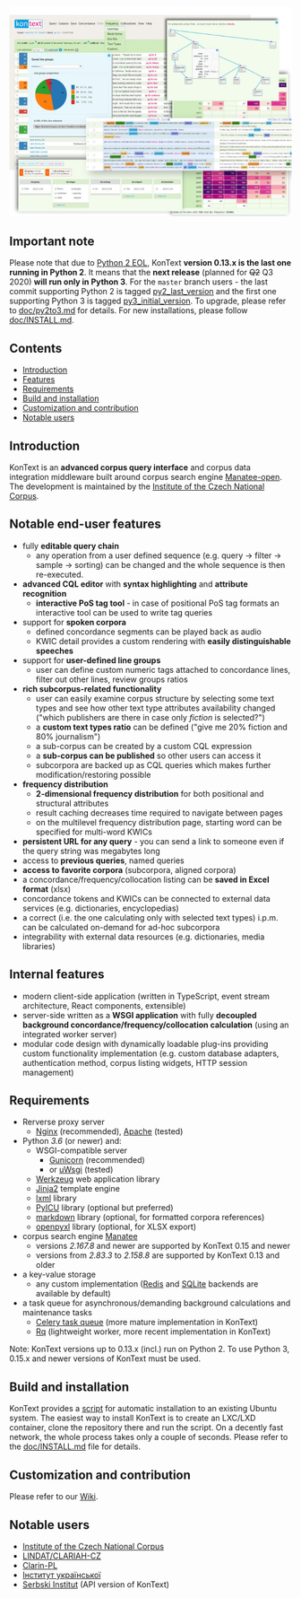 ![KonText screenshot](https://github.com/czcorpus/kontext/blob/master/doc/images/kontext-screenshot1.jpg)

## Important note

Please note that due to [Python 2 EOL](https://www.python.org/doc/sunset-python-2/), KonText **version 0.13.x is the last one running in Python 2**. It means that the **next release** (planned for <del>Q2</del> Q3 2020) **will run only in Python 3**. For the `master` branch users - the last commit supporting Python 2 is tagged [py2_last_version](https://github.com/czcorpus/kontext/releases/tag/py2_last_version) and the first one supporting Python 3 is tagged  [py3_initial_version](https://github.com/czcorpus/kontext/releases/tag/py3_initial_version). To upgrade, please refer to [doc/py2to3.md](doc/py2to3.md) for details. For new installations, please follow [doc/INSTALL.md](doc/INSTALL.md).

## Contents

* [Introduction](#introduction)
* [Features](#features)
* [Requirements](#requirements)
* [Build and installation](#build-and-installation)
* [Customization and contribution](#customization-and-contribution)
* [Notable users](#notable-users)

## Introduction

KonText is an **advanced corpus query interface** and corpus data integration middleware built around corpus search engine [Manatee-open](http://nlp.fi.muni.cz/trac/noske). The development is maintained by the [Institute of the Czech National Corpus](http://ucnk.ff.cuni.cz/).

## Notable end-user features

* fully **editable query chain**
    * any operation from a user defined sequence (e.g. query -&gt; filter -&gt; sample -&gt; sorting) can be changed
    and the whole sequence is then re-executed.
* **advanced CQL editor** with **syntax highlighting** and **attribute recognition**
    * **interactive PoS tag tool** - in case of positional PoS tag formats an interactive tool can be used to write tag queries
* support for **spoken corpora**
    * defined concordance segments can be played back as audio
    * KWIC detail provides a custom rendering with **easily distinguishable speeches**
* support for **user-defined line groups**
    * user can define custom numeric tags attached to concordance lines, filter out other lines, review groups ratios
* **rich subcorpus-related functionality**
    * user can easily examine corpus structure by selecting some text types and see how other text type attributes
      availability changed ("which publishers are there in case only *fiction* is selected?")
    * a **custom text types ratio** can be defined ("give me 20% fiction and 80% journalism")
    * a sub-corpus can be created by a custom CQL expression
    * a **sub-corpus can be published** so other users can access it
    * subcorpora are backed up as CQL queries which makes further modification/restoring possible
* **frequency distribution**
    * **2-dimensional frequency distribution** for both positional and structural attributes
    * result caching decreases time required to navigate between pages
    * on the multilevel frequency distribution page, starting word can be specified for multi-word KWICs
* **persistent URL for any query** - you can send a link to someone even if the query string was megabytes long
* access to **previous queries**, named queries
* **access to favorite corpora** (subcorpora, aligned corpora)
* a concordance/frequency/collocation listing can be **saved in Excel format** (xlsx)
* concordance tokens and KWICs can be connected to external data services (e.g. dictionaries, encyclopedias)
* a correct (i.e. the one calculating only with selected text types) i.p.m. can be calculated on-demand for ad-hoc subcorpora
* integrability with external data resources (e.g. dictionaries, media libraries)


## Internal features

* modern client-side application (written in TypeScript, event stream architecture, React components, extensible)
* server-side written as a **WSGI application** with fully **decoupled background concordance/frequency/collocation calculation** (using an integrated worker server)
* modular code design with dynamically loadable plug-ins providing custom functionality implementation (e.g. custom database
adapters, authentication method, corpus listing widgets, HTTP session management)


## Requirements

* Rerverse proxy server
  + [Nginx](http://nginx.org/) (recommended), [Apache](http://httpd.apache.org/) (tested)
* Python *3.6* (or newer) and:
    * WSGI-compatible server
      * [Gunicorn](http://gunicorn.org/) (recommended)
      * or [uWsgi](https://uwsgi-docs.readthedocs.io/en/latest/) (tested)
    * [Werkzeug](http://werkzeug.pocoo.org/) web application library
    * [Jinja2](https://jinja.palletsprojects.com/en/2.10.x/) template engine
    * [lxml](http://lxml.de/) library
    * [PyICU](https://pypi.python.org/pypi/PyICU) library (optional but preferred)
    * [markdown](https://pypi.python.org/pypi/Markdown) library (optional, for formatted corpora references)
    * [openpyxl](https://pythonhosted.org/openpyxl/) library (optional, for XLSX export)
* corpus search engine [Manatee](http://nlp.fi.muni.cz/trac/noske)
    * versions *2.167.8* and newer are supported by KonText 0.15 and newer
    * versions from *2.83.3* to *2.158.8* are supported by KonText 0.13 and older
* a key-value storage
    * any custom implementation ([Redis](http://redis.io/) and [SQLite](https://sqlite.org/) backends are available by default)
* a task queue for asynchronous/demanding background calculations and maintenance tasks
    * [Celery task queue](http://www.celeryproject.org/) (more mature implementation in KonText)
    * [Rq](https://python-rq.org/) (lightweight worker, more recent implementation in KonText)

Note: KonText versions up to 0.13.x (incl.) run on Python 2. To use Python 3, 0.15.x and newer versions of KonText must be used.

## Build and installation

KonText provides a [script](scripts/install/install.py) for automatic installation
to an existing Ubuntu system. The easiest way to install KonText is to create an LXC/LXD container, clone
the repository there and run the script. On a decently fast network, the whole process takes only a couple
of seconds. Please refer to the [doc/INSTALL.md](doc/INSTALL.md) file for details.


## Customization and contribution

Please refer to our [Wiki](https://github.com/czcorpus/kontext/wiki/Development-and-customization).

## Notable users

* [Institute of the Czech National Corpus](https://kontext.korpus.cz/query)
* [LINDAT/CLARIAH-CZ](https://ufal.mff.cuni.cz/lindat-kontext)
* [Clarin-PL](https://kontext.clarin-pl.eu/)
* [Інститут української](https://mova.institute/kontext/first_form)
* [Serbski Institut](https://www.serbski-institut.de) (API version of KonText)
